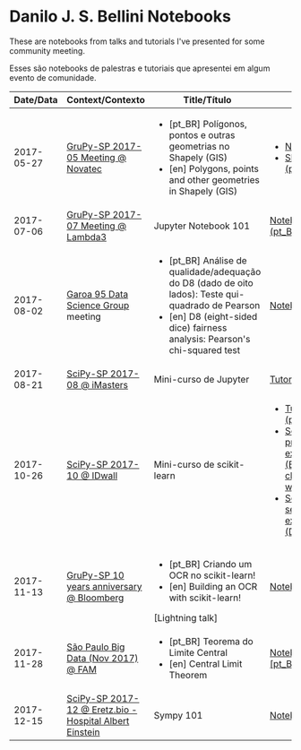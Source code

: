 # Danilo J. S. Bellini Notebooks

These are notebooks from talks and tutorials I've presented for some
community meeting.

Esses são notebooks de palestras e tutoriais que apresentei em algum
evento de comunidade.

<table>
  <thead>
    <th>Date/Data</th>
    <th>Context/Contexto</th>
    <th>Title/Título</th>
    <th>Links</th>
  </thead>
  <tbody>
    <tr>
      <td>2017-05-27</td>
      <td><a href="https://github.com/grupy-sp/encontros/blob/master/2017/2017-05-novatec.md">GruPy-SP 2017-05 Meeting @ Novatec</a></td>
      <td>
        <ul>
          <li>[pt_BR] Polígonos, pontos e outras geometrias no Shapely (GIS)</li>
          <li>[en] Polygons, points and other geometries in Shapely (GIS)</li>
        </ul>
      </td>
      <td>
        <ul>
          <li><a href="2017-05-27_Shapely.ipynb">Notebook</a></li>
          <li><a href="https://www.slideshare.net/djsbellini/20170527-grupysp-polgonos-pontos-e-outras-geometrias-no-shapely-gis">Slides (pt_BR)</a></li>
        </ul>
      </td>
    </tr>
    <tr>
      <td>2017-07-06</td>
      <td><a href="https://github.com/grupy-sp/encontros/blob/master/2017/2017-07-lambda3.md">GruPy-SP 2017-07 Meeting @ Lambda3</a></td>
      <td>Jupyter Notebook 101</td>
      <td><a href="2017-07-06_Jupyter_101_GruPy.ipynb">Notebook (pt_BR)</a></td>
    </tr>
    <tr>
      <td>2017-08-02</td>
      <td><a href="http://groups.google.com/group/garoa95">Garoa 95 Data Science Group</a> meeting</td>
      <td>
        <ul>
          <li>[pt_BR] Análise de qualidade/adequação do D8 (dado de oito lados): Teste qui-quadrado de Pearson</li>
          <li>[en] D8 (eight-sided dice) fairness analysis: Pearson's chi-squared test</li>
        </ul>
      </td>
      <td><a href="2017-08-02_D8_Analysis.ipynb">Notebook</a></td>
    </tr>
    <tr>
      <td>2017-08-21</td>
      <td><a href="https://www.meetup.com/pt-BR/Grupy-SP/events/242551265/">SciPy-SP 2017-08 @ iMasters</a></td>
      <td>Mini-curso de Jupyter</td>
      <td><a href="2017-08-21_Jupyter/Mini-Curso_Jupyter.ipynb">Tutorial (pt_BR)</a></td>
    </tr>
    <tr>
      <td>2017-10-26</td>
      <td><a href="https://www.meetup.com/pt-BR/Grupy-SP/events/244123986/">SciPy-SP 2017-10 @ IDwall</a></td>
      <td>Mini-curso de scikit-learn</td>
      <td>
        <ul>
          <li><a href="2017-10-26_scikit-learn/mini-curso_scikit-learn.ipynb">Tutorial (pt_BR)</a></li>
          <li><a href="2017-10-26_scikit-learn/resposta-exercicio-1.ipynb">Solução do primeiro exercício (Blob classification w/ SVM)</a></li>
          <li><a href="2017-11-13_OCR_GruPy-SP_10_anos.ipynb">Solução do segundo exercício (Digits OCR)</a></li>
        </ul>
      </td>
    </tr>
    <tr>
      <td>2017-11-13</td>
      <td><a href="https://www.meetup.com/pt-BR/Grupy-SP/events/244141428/">GruPy-SP 10 years anniversary @ Bloomberg</a></td>
      <td>
        <ul>
          <li>[pt_BR] Criando um OCR no scikit-learn!</li>
          <li>[en] Building an OCR with scikit-learn!</li>
        </ul>
        [Lightning talk]
      </td>
      <td><a href="2017-11-13_OCR_GruPy-SP_10_anos.ipynb">Notebook</a></td>
    </tr>
    <tr>
      <td>2017-11-28</td>
      <td><a href="https://www.meetup.com/pt-BR/Sao-Paulo-Big-Data-Meetup/events/244999924/">São Paulo Big Data (Nov 2017) @ FAM</a></td>
      <td>
        <ul>
          <li>[pt_BR] Teorema do Limite Central</li>
          <li>[en] Central Limit Theorem</li>
        </ul>
      </td>
      <td><a href="2017-11-28_Teorema_Limite_Central/2017-11-28_Teorema_Limite_Central.ipynb">Notebook [pt_BR]</a></td>
    </tr>
    <tr>
      <td>2017-12-15</td>
      <td><a href="https://www.meetup.com/pt-BR/Grupy-SP/events/245710623/">SciPy-SP 2017-12 @ Eretz.bio - Hospital Albert Einstein</a></td>
      <td>Sympy 101</td>
      <td><a href="2017-12-15_Sympy_101/2017-12-15_Sympy_101.ipynb">Notebook</a></td>
    </tr>
  </tbody>
</table>

